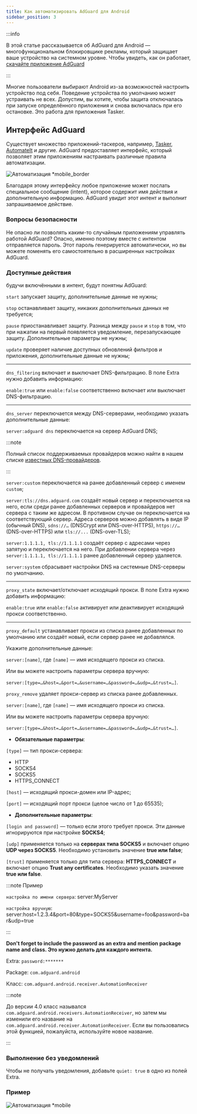 ```yaml
---
title: Как автоматизировать AdGuard для Android
sidebar_position: 3
---
```


:::info

В этой статье рассказывается об AdGuard для Android — многофункциональном блокировщике рекламы, который защищает ваше устройство на системном уровне. Чтобы увидеть, как он работает, [скачайте приложение AdGuard](https://agrd.io/download-kb-adblock)

:::

Многие пользователи выбирают Android из-за возможностей настроить устройство под себя. Поведение устройства по умолчанию может устраивать не всех. Допустим, вы хотите, чтобы защита отключалась при запуске определённого приложения и снова включалась при его остановке. Это работа для приложения Tasker.

## Интерфейс AdGuard

Существует множество приложений-таскеров‎, например, [Tasker](https://play.google.com/store/apps/details?id=net.dinglisch.android.taskerm&noprocess), [AutomateIt](https://play.google.com/store/apps/details?id=AutomateIt.mainPackage&noprocess) и другие. AdGuard предоставляет интерфейс, который позволяет этим приложениям настраивать различные правила автоматизации.

![Автоматизация *mobile_border](https://cdn.adtidy.org/blog/new/mmwmfautomation.jpg)

Благодаря этому интерфейсу любое приложение может послать специальное сообщение (intent), которое содержит имя действия и дополнительную информацию. AdGuard увидит этот интент и выполнит запрашиваемое действие.

### Вопросы безопасности

Не опасно ли позволять каким-то случайным приложениям управлять работой AdGuard? Опасно, именно поэтому вместе с интентом отправляется пароль. Этот пароль генерируется автоматически, но вы можете поменять его самостоятельно в расширенных настройках AdGuard.

### Доступные действия

будучи включёнными в интент, будут понятны AdGuard:

`start` запускает защиту, дополнительные данные не нужны;

`stop` останавливает защиту, никаких дополнительных данных не требуется;

`pause` приостанавливает защиту. Разница между `pause` и `stop` в том, что при нажатии на первый появляется уведомление, перезапускающее защиту. Дополнительные параметры не нужны;

`update` проверяет наличие доступных обновлений фильтров и приложения, дополнительные данные не нужны;

-----

`dns_filtering` включает и выключает DNS-фильтрацию. В поле Extra нужно добавить информацию:

`enable:true` или `enable:false` соответственно включает или выключает DNS-фильтрацию.

-----

`dns_server` переключается между DNS-серверами, необходимо указать дополнительные данные:

 `server:adguard dns` переключается на сервер AdGuard DNS;

:::note

Полный список поддерживаемых провайдеров можно найти в нашем списке [известных DNS-провайдеров](https://adguard-dns.io/kb/general/dns-providers/).

:::

 `server:custom` переключается на ранее добавленный сервер с именем `custom`;

 `server:tls://dns.adguard.com` создаёт новый сервер и переключается на него, если среди ранее добавленных серверов и провайдеров нет сервера с таким же адресом. В противном случае он переключается на соответствующий сервер. Адреса серверов можно добавлять в виде IP (обычный DNS), `sdns://…` (DNSCrypt или DNS-over-HTTPS), `https://…` (DNS-over-HTTPS) или `tls://...` (DNS-over-TLS);

 `server:1.1.1.1, tls://1.1.1.1` создаёт сервер с адресами через запятую и переключается на него. При добавлении сервера через `server:1.1.1.1, tls://1.1.1.1` ранее добавленный сервер удаляется.

 `server:system` сбрасывает настройки DNS на системные DNS-серверы по умолчанию.

 -----

`proxy_state` включает/отключает исходящий прокси.  В поле Extra нужно добавить информацию:

`enable:true` или `enable:false` активирует или деактивирует исходящий прокси соответственно.

-----

`proxy_default` устанавливает прокси из списка ранее добавленных по умолчанию или создаёт новый, если сервер ранее не добавлялся.

Укажите дополнительные данные:

`server:[name]`, где `[name]` — имя исходящего прокси из списка.

Или вы можете настроить параметры сервера вручную:

`server:[type=…&host=…&port=…&username=…&password=…&udp=…&trust=…]`.

`proxy_remove` удаляет прокси-сервер из списка ранее добавленных.

`server:[name]`, где `[name]` — имя исходящего прокси из списка.

Или вы можете настроить параметры сервера вручную:

`server:[type=…&host=…&port=…&username=…&password=…&udp=…&trust=…]`.

- **Обязательные параметры**:

`[type]` — тип прокси-сервера:

- HTTP
- SOCKS4
- SOCKS5
- HTTPS_CONNECT

`[host]` — исходящий прокси-домен или IP-адрес;

`[port]` — исходящий порт прокси (целое число от 1 до 65535);

- **Дополнительные параметры**:

 `[login and password]` — только если этого требует прокси. Эти данные игнорируются при настройке **SOCKS4**;

 `[udp]` применяется только на **серверах типа SOCKS5** и включает опцию **UDP через SOCKS5**. Необходимо установить значение **true или false**;

 `[trust]` применяется только для типа сервера: **HTTPS_CONNECT** и включает опцию **Trust any certificates**. Необходимо указать значение **true или false**.

:::note Пример

`настройка по имени сервера`: server:MyServer

`настройка вручную`: server:host=1.2.3.4&port=80&type=SOCKS5&username=foo&password=bar&udp=true

:::

**Don't forget to include the password as an extra and mention package name and class. Это нужно делать для каждого интента.**

Extra: `password:*******`

Package: `com.adguard.android`

Класс: `com.adguard.android.receiver.AutomationReceiver`

:::note

До версии 4.0 класс назывался `com.adguard.android.receivers.AutomationReceiver`, но затем мы изменили его название на `com.adguard.android.receiver.AutomationReceiver`. Если вы пользовались этой функцией, пожалуйста, используйте новое название.

:::

### Выполнение без уведомлений

Чтобы не получать уведомления, добавьте `quiet: true` в одно из полей Extra.

### Пример

![Автоматизация *mobile](https://cdn.adtidy.org/content/kb/ad_blocker/android/solving_problems/tasker/automation2.png)
